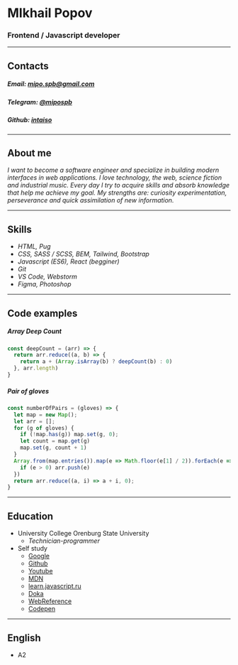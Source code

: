 # MIkhail Popov
### Frontend / Javascript developer
---
## Contacts
##### Email: *[mipo.spb@gmail.com](mailto:mipo.spb@gmail.com)*
##### Telegram: *[@mipospb](https://t.me/mipospb)*

##### Github: *[intaiso](https://github.com/intaiso)*
---
## About me
*I want to become a software engineer and specialize in building modern interfaces in web applications. I love technology, the web, science fiction and industrial music. Every day I try to acquire skills and absorb knowledge that help me achieve my goal. My strengths are: curiosity experimentation, perseverance and quick assimilation of new information.*

---
## Skills
* *HTML, Pug*
* *CSS, SASS / SCSS, BEM, Tailwind, Bootstrap*
* *Javascript (ES6), React (begginer)*
* *Git*
* *VS Code, Webstorm*
* *Figma, Photoshop*
---
## Code examples

##### Array Deep Count
```Javascript
const deepCount = (arr) => {
  return arr.reduce((a, b) => {
    return a + (Array.isArray(b) ? deepCount(b) : 0)
  }, arr.length)
}
```
#####  Pair of gloves
```Javascript
const numberOfPairs = (gloves) => {
  let map = new Map();
  let arr = [];
  for (g of gloves) {
    if (!map.has(g)) map.set(g, 0);
    let count = map.get(g)
    map.set(g, count + 1)
  }
  Array.from(map.entries()).map(e => Math.floor(e[1] / 2)).forEach(e => {
    if (e > 0) arr.push(e)
  })
  return arr.reduce((a, i) => a + i, 0);
}
```
---
## Education
* University College Orenburg State University
  - *Technician-programmer*
* Self study
  - [Google](https://www.google.com/)
  - [Github](https://github.com/)
  - [Youtube](https://www.youtube.com/)
  - [MDN](https://developer.mozilla.org/en-US/docs/Learn)
  - [learn.javascript.ru](https://learn.javascript.ru/)
  - [Doka](https://doka.guide/)
  - [WebReference](https://webref.ru/)
  - [Codepen](https://codepen.io/)
---
## English
* A2
